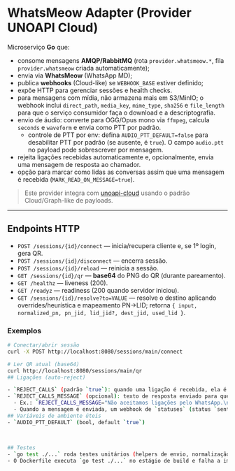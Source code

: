 # WhatsMeow Adapter (Provider UNOAPI Cloud)

Microserviço **Go** que:
- consome mensagens **AMQP/RabbitMQ** (rota `provider.whatsmeow.*`, fila `provider.whatsmeow` criada automaticamente);
- envia via **WhatsMeow** (WhatsApp MD);
- publica **webhooks** (Cloud-like) se `WEBHOOK_BASE` estiver definido;
- expõe HTTP para gerenciar sessões e health checks.
- para mensagens com mídia, não armazena mais em S3/MinIO; o webhook inclui `direct_path`, `media_key`, `mime_type`, `sha256` e `file_length` para que o serviço consumidor faça o download e a descriptografia.
- envio de áudio: converte para OGG/Opus mono via `ffmpeg`, calcula `seconds` e `waveform` e envia como PTT por padrão.
   - controle de PTT por env: defina `AUDIO_PTT_DEFAULT=false` para desabilitar PTT por padrão (se ausente, é `true`). O campo `audio.ptt` no payload pode sobrescrever por mensagem.
- rejeita ligações recebidas automaticamente e, opcionalmente, envia uma mensagem de resposta ao chamador.
- opção para marcar como lidas as conversas assim que uma mensagem é recebida (`MARK_READ_ON_MESSAGE=true`).


> Este provider integra com [unoapi-cloud](https://github.com/mbap-dev/unoapi-cloud) usando o padrão Cloud/Graph-like de payloads.

---

## Endpoints HTTP

- `POST /sessions/{id}/connect` — inicia/recupera cliente e, se 1º login, gera QR.
- `POST /sessions/{id}/disconnect` — encerra sessão.
- `POST /sessions/{id}/reload` — reinicia a sessão.
- `GET /sessions/{id}/qr` — **base64** do PNG do QR (durante pareamento).
- `GET /healthz` — liveness (200).
- `GET /readyz` — readiness (200 quando servidor iniciou).
- `GET /sessions/{id}/resolve?to=VALUE` — resolve o destino aplicando overrides/heurística e mapeamento PN→LID; retorna `{ input, normalized_pn, pn_jid, lid_jid?, dest_jid, used_lid }`.

### Exemplos

```bash
# Conectar/abrir sessão
curl -X POST http://localhost:8080/sessions/main/connect

# Ler QR atual (base64)
curl http://localhost:8080/sessions/main/qr
## Ligações (auto-reject)

- `REJECT_CALLS` (padrão `true`): quando uma ligação é recebida, ela é automaticamente rejeitada.
- `REJECT_CALLS_MESSAGE` (opcional): texto de resposta enviado para quem ligou após a rejeição. Suporta `\n` para quebra de linha.
  - Ex.: `REJECT_CALLS_MESSAGE="Não aceitamos ligações pelo WhatsApp.\nPor favor, envie uma mensagem."`
  - Quando a mensagem é enviada, um webhook de `statuses` (status `sent`) é publicado para o UnoAPI informando o envio dessa resposta.
## Variáveis de ambiente úteis
- `AUDIO_PTT_DEFAULT` (bool, default `true`)
 
 

## Testes
- `go test ./...` roda testes unitários (helpers de envio, normalização de MIME, waveform etc.).
- O Dockerfile executa `go test ./...` no estágio de build e falha a imagem se os testes falharem.
